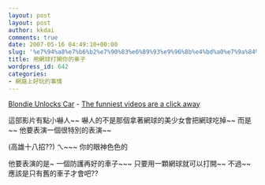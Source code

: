 ```yaml
---
layout: post
layout: post
author: kkdai
comments: true
date: 2007-05-16 04:49:10+00:00
slug: '%e7%94%a8%e7%b6%b2%e7%90%83%e6%89%93%e9%96%8b%e4%bd%a0%e7%9a%84%e8%bb%8a%e5%ad%90'
title: 用網球打開你的車子
wordpress_id: 642
categories:
- 網路上好玩的事情
---
```


  
[Blondie Unlocks Car](http://www.metacafe.com/watch/410981/blondie_unlocks_car/) - [The funniest videos are a click away](http://www.metacafe.com/)

這部影片有點小嚇人~~ 嚇人的不是那個拿著網球的美少女會把網球吃掉~~ 而是~~ 他要表演一個很特別的表演~~ 

(高雄十八招??) ㄟ~~~ 你的眼神色色的

他要表演的是~ 一個防護再好的車子~~~ 只要用一顆網球就可以打開~~ 不過~~ 應該是只有舊的車子才會吧??
